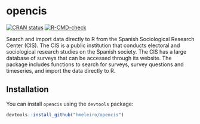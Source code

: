 # opencis

<!-- badges: start -->
[![CRAN status](https://www.r-pkg.org/badges/version/opencis)](https://CRAN.R-project.org/package=opencis)
[![R-CMD-check](https://github.com/hmeleiro/opencis/actions/workflows/R-CMD-check.yaml/badge.svg)](https://github.com/hmeleiro/opencis/actions/workflows/R-CMD-check.yaml)
<!-- badges: end -->

Search and import data directly to R from the Spanish Sociological Research Center (CIS). The CIS is a public institution that conducts electoral and sociological research studies on the Spanish society. The CIS has a large database of surveys that can be accessed through its website. The package includes functions to search for surveys, survey questions and timeseries, and import the data directly to R.

## Installation

You can install `opencis` using the `devtools` package:

``` r
devtools::install_github("hmeleiro/opencis")
```

